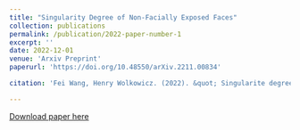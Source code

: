 ```yaml
---
title: "Singularity Degree of Non-Facially Exposed Faces"
collection: publications
permalink: /publication/2022-paper-number-1
excerpt: ''
date: 2022-12-01
venue: 'Arxiv Preprint'
paperurl: 'https://doi.org/10.48550/arXiv.2211.00834'

citation: 'Fei Wang, Henry Wolkowicz. (2022). &quot; Singularite degree of non-facially exposed faces.&quot; <i>10.48550/ARXIV.2211.00834v2</i>.'

---
```



[Download paper here](https://arxiv.org/pdf/2211.00834v2.pdf)
